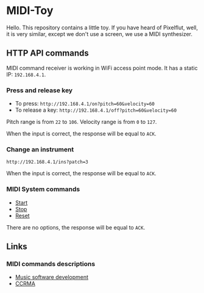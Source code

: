 # MIDI-Toy
Hello. This repository contains a little toy.
If you have heard of Pixelflut, well, it is very similar, except we don't use a screen, we use a MIDI synthesizer.

## HTTP API commands

MIDI command receiver is working in WiFi access point mode. It has a static IP: `192.168.4.1`.

### Press and release key

* To press: `http://192.168.4.1/on?pitch=60&velocity=60`
* To release a key: `http://192.168.4.1/off?pitch=60&velocity=60`

Pitch range is from `22` to `106`.
Velocity range is from `0` to `127`.

When the input is correct, the response will be equal to `ACK`.

### Change an instrument

`http://192.168.4.1/ins?patch=3`

When the input is correct, the response will be equal to `ACK`.

### MIDI System commands

* [Start](http://192.168.4.1/start)
* [Stop](http://192.168.4.1/stop)
* [Reset](http://192.168.4.1/reset)

There are no options, the response will be equal to `ACK`.

## Links

### MIDI commands descriptions

* [Music software development](http://www.music-software-development.com/midi-tutorial.html)
* [CCRMA](https://ccrma.stanford.edu/~craig/articles/linuxmidi/misc/essenmidi.html)
